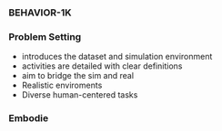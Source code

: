### BEHAVIOR-1K

### Problem Setting
- introduces the dataset and simulation environment
- activities are detailed with clear definitions
- aim to bridge the sim and real
- Realistic enviroments
- Diverse human-centered tasks
### Embodie
